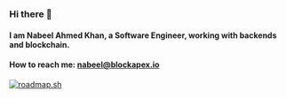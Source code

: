 ### Hi there 👋
#### I am Nabeel Ahmed Khan, a Software Engineer, working with backends and blockchain.
#### How to reach me: nabeel@blockapex.io

[![roadmap.sh](https://roadmap.sh/card/wide/66a8d74ce886d0166c50f893?variant=dark&roadmaps=backend%2Csoftware-architect%2Cdevrel%2Cblockchain)](https://roadmap.sh)

<!--
**n4beel/n4beel** is a ✨ _special_ ✨ repository because its `README.md` (this file) appears on your GitHub profile.

Here are some ideas to get you started:

- 🔭 I’m currently working on ...
- 🌱 I’m currently learning ...
- 👯 I’m looking to collaborate on ...
- 🤔 I’m looking for help with ...
- 💬 Ask me about ...
- 📫 How to reach me: ...
- 😄 Pronouns: ...
- ⚡ Fun fact: ...
-->
